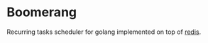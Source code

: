 # Boomerang

Recurring tasks scheduler for golang implemented on top of [redis](https://redis.io/).
